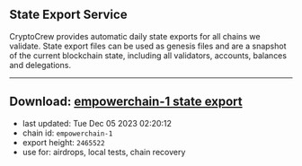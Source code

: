 ## State Export Service
CryptoCrew provides automatic daily state exports for all chains we validate. State export files can be used as genesis files and are a snapshot of the current blockchain state, including all validators, accounts, balances and delegations.

---
**Download: [empowerchain-1 state export](https://dl.ccvalidators.com/SERVICE/empowerchain/empowerchain-1_export_2465522.json)**
---

- last updated: Tue Dec 05 2023 02:20:12
- chain id: `empowerchain-1`
- export height: `2465522`
- use for: airdrops, local tests, chain recovery
